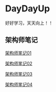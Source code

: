 # DayDayUp

   好好学习，天天向上！！

## 架构师笔记

[架构师笔记01](https://github.com/richenlin/DayDayUp/blob/master/%E6%9E%B6%E6%9E%84%E5%B8%88/%E6%9E%B6%E6%9E%84%E5%B8%88%E7%AC%94%E8%AE%B001.md)

[架构师笔记02](https://github.com/richenlin/DayDayUp/blob/master/%E6%9E%B6%E6%9E%84%E5%B8%88/%E6%9E%B6%E6%9E%84%E5%B8%88%E7%AC%94%E8%AE%B002.md)

[架构师笔记03](https://github.com/richenlin/DayDayUp/blob/master/%E6%9E%B6%E6%9E%84%E5%B8%88/%E6%9E%B6%E6%9E%84%E5%B8%88%E7%AC%94%E8%AE%B003.md)

[架构师笔记04](https://github.com/richenlin/DayDayUp/blob/master/%E6%9E%B6%E6%9E%84%E5%B8%88/%E6%9E%B6%E6%9E%84%E5%B8%88%E7%AC%94%E8%AE%B004.md)

